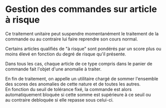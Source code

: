 # Gestion des commandes sur article à risque


<p>Ce traitement unitaire peut suspendre momentan&eacute;ment le traitement de la commande ou au contraire lui faire reprendre son cours normal.</p>
<p>Certains articles qualifi&eacute;s de "&agrave; risque" sont pond&eacute;r&eacute;s par un score plus ou moins &eacute;lev&eacute; en fonction du degr&eacute; de risque qu'il pr&eacute;sente.</p>
<p>Dans tous les cas, chaque article de ce type compris dans le panier de commande fait l'objet d'une anomalie &agrave; traiter.</p>
<p>En fin de traitement, on appelle un utilitaire charg&eacute; de sommer l'ensemble des scores des anomalies de cette nature et de toutes les autres.<br />En fonction du seuil de tol&eacute;rance fix&eacute;, la commande est alors automatiquement bloqu&eacute;e si cette somme est sup&eacute;rieure &agrave; ce seuil ou <br />au contraire debloqu&eacute;e si elle repasse sous celui-ci.</p>

